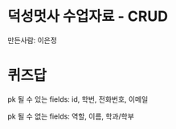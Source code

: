 # 덕성멋사 수업자료 - CRUD

만든사람: 이은정

# 퀴즈답
pk 될 수 있는 fields: id, 학번, 전화번호, 이메일

pk 될 수 없는 fields: 역할, 이름, 학과/학부